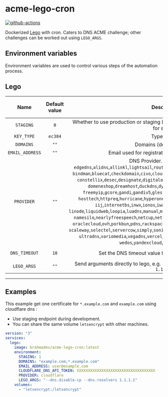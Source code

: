 # acme-lego-cron

[![github-actions](https://github.com/brahma-dev/acme-lego-cron/workflows/build/badge.svg)](https://github.com/brahma-dev/acme-lego-cron/actions)

Dockerized [Lego](https://go-acme.github.io/lego/) with cron. Caters to DNS ACME challenge; other challenges can be worked out using `LEGO_ARGS`.

## Environment variables

Environment variables are used to control various steps of the automation process.

## Lego

| Name | Default value | Description | Corresponds to `lego` argument |
|:-------:|:---------------:|:---------:|:---------:|
| `STAGING` | `0` |  Whether to use production or staging LetsEncrypt endpoint. 0 for production, 1 for staging
| `KEY_TYPE` | `ec384` | Type of key. | `--key-type`
| `DOMAINS` | `""` | Domains (delimited by ';' ) | `--domains`, `-d`
| `EMAIL_ADDRESS` | `""` | Email used for registration and recovery contact. | `--email`, `-m`
| `PROVIDER` | `""` | DNS Provider. Valid values are: `edgedns`,`alidns`,`allinkl`,`lightsail`,`route53`,`arvancloud`,`auroradns`,`autodns`,`azure`,<br/>`bindman`,`bluecat`,`checkdomain`,`civo`,`clouddns`,`cloudflare`,`cloudns`,`cloudxns`,`conoha`,<br/>`constellix`,`desec`,`designate`,`digitalocean`,`dnsmadeeasy`,`dnsimple`,`dnspod`,`dode`,<br/>`domeneshop`,`dreamhost`,`duckdns`,`dyn`,`dynu`,`easydns`,`epik`,`exoscale`,`exec`,<br/>`freemyip`,`gcore`,`gandi`,`gandiv5`,`glesys`,`godaddy`,`gcloud`,`hetzner`,`hostingde`,<br/>`hosttech`,`httpreq`,`hurricane`,`hyperone`,`ibmcloud`,`iijdpf`,`infoblox`,`infomaniak`,<br/>`iij`,`internetbs`,`inwx`,`ionos`,`iwantmyname`,`joker`,`acme-dns`,`liara`,<br/>`linode`,`liquidweb`,`loopia`,`luadns`,`manual`,`mydnsjp`,`mythicbeasts`,`namedotcom`,`namecheap`,<br/>`namesilo`,`nearlyfreespeech`,`netcup`,`netlify`,`nicmanager`,`nifcloud`,`njalla`,`ns1`,`otc`,<br/>`oraclecloud`,`ovh`,`porkbun`,`pdns`,`rackspace`,`regru`,`rfc2136`,`rimuhosting`,`sakuracloud`,<br/>`scaleway`,`selectel`,`servercow`,`simply`,`sonic`,`stackpath`,`tencentcloud`,`transip`,`safedns`,<br/>`ultradns`,`variomedia`,`vegadns`,`vercel`,`versio`,`vinyldns`,`vkcloud`,`vscale`,`vultr`,<br/>`wedos`,`yandexcloud`,`yandex`,`zoneee`,`zonomi`  | `--dns`
| `DNS_TIMEOUT` | `10` | Set the DNS timeout value to a specific value in seconds. | `--dns-timeout`.
| `LEGO_ARGS` | `""` | Send arguments directly to lego, e.g. `"--dns.disable-cp"` or `"--dns.resolvers 1.1.1.1"` |

--------------------

## Examples

This example get one certificate for `*.example.com` and `example.com` using cloudflare dns :

- Use staging endpoint during development.
- You can share the same volume `letsencrypt` with other machines.

```yaml
version: "3"
services:
  lego:
    image: brahmadev/acme-lego-cron:latest
    environment:
      STAGING: 1
      DOMAINS: "example.com;*.example.com"
      EMAIL_ADDRESS: user@example.com
      CLOUDFLARE_DNS_API_TOKEN: XXXXXXXXXXXXXXXXXXXXXXXXXXXXXXXXXXX
      PROVIDER: cloudflare
      LEGO_ARGS: "--dns.disable-cp --dns.resolvers 1.1.1.1"
    volumes:
      - "letsencrypt:/letsencrypt"
```
